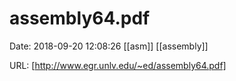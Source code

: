 # assembly64.pdf

Date: 2018-09-20 12:08:26
[[asm]] [[assembly]]

URL: [http://www.egr.unlv.edu/~ed/assembly64.pdf]
